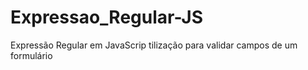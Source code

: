 # Expressao_Regular-JS
Expressão Regular em JavaScrip tilização  para validar campos de um formulário
